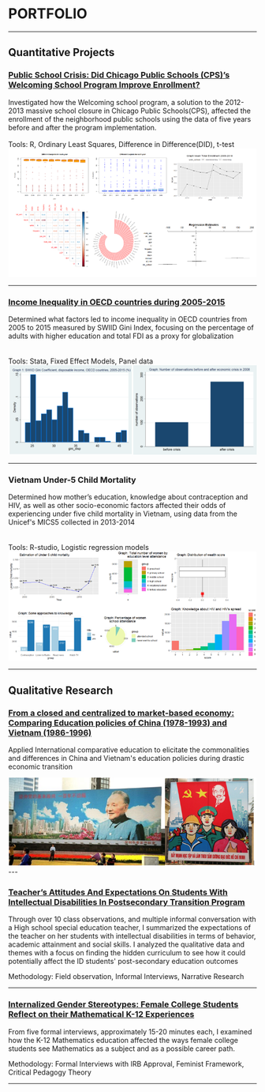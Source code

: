 # PORTFOLIO
---
## Quantitative Projects
### <a href = "https://drive.google.com/file/d/1KL5mN7bDt7ImcYjA4qzgTsFKY_aIpIUI/view?usp=sharing/">Public School Crisis: Did Chicago Public Schools (CPS)’s Welcoming School Program Improve Enrollment?</a>

Investigated how the Welcoming school program, a solution to the 2012-2013 massive school closure in Chicago Public Schools(CPS), affected the enrollment of the neighborhood public schools using the data of five years before and after the program implementation.
<br><br>
Tools: R, Ordinary Least Squares, Difference in Difference(DID), t-test
<img src='/Quant Project 1.png'/>


---
### <a href = "https://drive.google.com/file/d/12ghfNiVnfLmyp8JQjra2YOAJWPYExubu/view?usp=sharing/">Income Inequality in OECD countries during 2005-2015</a>

Determined what factors led to income inequality in OECD countries from 2005 to 2015 measured by SWIID Gini Index, focusing on the percentage of adults with higher education and total FDI as a proxy for globalization
<br><br>	
Tools: Stata, Fixed Effect Models, Panel data
<br>
<img src='/Quant Project 2.png'/>

---
### Vietnam Under-5 Child Mortality

Determined how mother’s education, knowledge about contraception and HIV, as well as other socio-economic factors affected their odds of experiencing under five child mortality in Vietnam, using data from the Unicef's MICS5 collected in 2013-2014
<br><br>	
Tools: R-studio, Logistic regression models
<img src='/Quant Project 3.png'/>

---
## Qualitative Research
### <a href = "https://drive.google.com/file/d/1WTQ9o0Oav0HC85m3dH0sFjc4Aco-ZAr8/view?usp=sharing">From a closed and centralized to market-based economy: Comparing Education policies of China (1978-1993) and Vietnam (1986-1996)</a>
Applied International comparative education to elicitate the commonalities and differences in China and Vietnam's education policies during drastic economic transition

<img src='/Quali Project 1.png'/>
---

### <a href = "https://drive.google.com/file/d/1dde2QnbGlSX9rD21mKbBjiuS_KFbhdgH/view?usp=sharing">Teacher’s Attitudes And Expectations On Students With Intellectual Disabilities In Postsecondary Transition Program</a>
Through over 10 class observations, and multiple informal conversation with a High school special education teacher, I summarized the expectations of the teacher on her students with intellectual disabilities in terms of behavior, academic attainment and social skills. I analyzed the qualitative data and themes with a focus on finding the hidden curriculum to see how it could potentially affect the ID students' post-secondary education outcomes

Methodology: Field observation, Informal Interviews, Narrative Research 

---
### <a href = "https://drive.google.com/file/d/1Lm2VfLVpFBSq0n6GkLjFB7J4w6paeHDF/view?usp=sharing">Internalized Gender Stereotypes: Female College Students Reflect on their Mathematical K-12 Experiences</a>
From five formal interviews, approximately 15-20 minutes each, I examined how the K-12 Mathematics education affected the ways female college students see Mathematics as a subject and as a possible career path. 

Methodology: Formal Interviews with IRB Approval, Feminist Framework, Critical Pedagogy Theory

---
